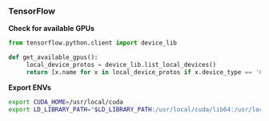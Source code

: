 ### TensorFlow
__Check for available GPUs__

```python
from tensorflow.python.client import device_lib

def get_available_gpus():
     local_device_protos = device_lib.list_local_devices()
     return [x.name for x in local_device_protos if x.device_type == 'GPU']
```

__Export ENVs__
```bash
export CUDA_HOME=/usr/local/cuda
export LD_LIBRARY_PATH="$LD_LIBRARY_PATH:/usr/local/cuda/lib64:/usr/local/cuda/extras/CUPTI/lib64"
```
